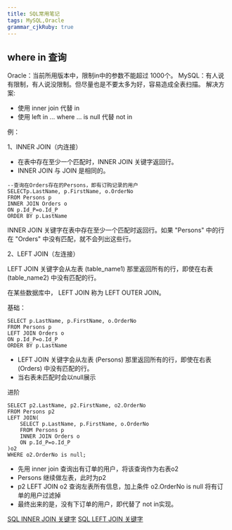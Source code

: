 ```yaml
---
title: SQL常用笔记
tags: MySQL,Oracle
grammar_cjkRuby: true
---
```

## where in 查询
Oracle：当前所用版本中，限制in中的参数不能超过 1000个。
MySQL：有人说有限制，有人说没限制。但尽量也是不要太多为好，容易造成全表扫描。
解决方案:
- 使用 inner join 代替 in
- 使用 left in ... where ... is null 代替 not in

例：

1、INNER JOIN（内连接）

- 在表中存在至少一个匹配时，INNER JOIN 关键字返回行。
- INNER JOIN 与 JOIN 是相同的。

```
--查询在Orders存在的Persons，即有订购记录的用户
SELECTp.LastName, p.FirstName, o.OrderNo
FROM Persons p
INNER JOIN Orders o
ON p.Id_P=o.Id_P
ORDER BY p.LastName
```
INNER JOIN 关键字在表中存在至少一个匹配时返回行。如果 "Persons" 中的行在 "Orders" 中没有匹配，就不会列出这些行。

2、LEFT JOIN（左连接）

LEFT JOIN 关键字会从左表 (table_name1) 那里返回所有的行，即使在右表 (table_name2) 中没有匹配的行。

在某些数据库中， LEFT JOIN 称为 LEFT OUTER JOIN。

基础：
```
SELECT p.LastName, p.FirstName, o.OrderNo
FROM Persons p
LEFT JOIN Orders o
ON p.Id_P=o.Id_P
ORDER BY p.LastName
```
- LEFT JOIN 关键字会从左表 (Persons) 那里返回所有的行，即使在右表 (Orders) 中没有匹配的行。 
- 当右表未匹配时会以null展示

进阶
```
SELECT p2.LastName, p2.FirstName, o2.OrderNo
FROM Persons p2
LEFT JOIN(
	SELECT p.LastName, p.FirstName, o.OrderNo
	FROM Persons p
	INNER JOIN Orders o
	ON p.Id_P=o.Id_P
)o2
WHERE o2.OrderNo is null;
```
- 先用 inner join 查询出有订单的用户，将该查询作为右表o2
- Persons 继续做左表，此时为p2
- p2 LEFT JOIN o2 查询左表所有信息，加上条件 o2.OrderNo is null 将有订单的用户过滤掉
- 最终出来的是，没有下订单的用户，即代替了 not in实现。

[SQL INNER JOIN 关键字](http://www.w3school.com.cn/sql/sql_join_inner.asp)
[SQL LEFT JOIN 关键字](http://www.w3school.com.cn/sql/sql_join_left.asp)

